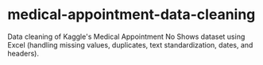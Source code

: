# medical-appointment-data-cleaning
Data cleaning of Kaggle's Medical Appointment No Shows dataset using Excel (handling missing values, duplicates, text standardization, dates, and headers).
